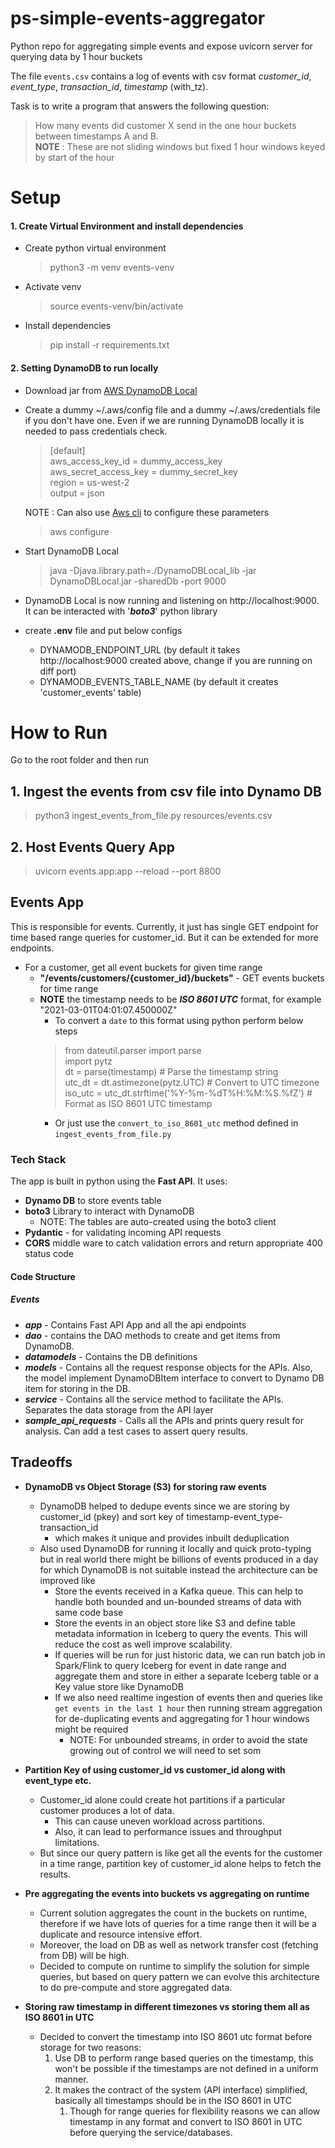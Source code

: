 # ps-simple-events-aggregator
Python repo for aggregating simple events and expose uvicorn server for querying data by 1 hour buckets

The file `events.csv` contains a log of events with csv format _customer_id_, _event_type_, _transaction_id_, _timestamp_ (with_tz).

Task is to write a program that answers the following question:

> How many events did customer X send in the one hour buckets between timestamps A and B. <br>
> **NOTE** : These are not sliding windows but fixed 1 hour windows keyed by start of the hour


# Setup
#### 1. Create Virtual Environment and install dependencies
- Create python virtual environment 
  > python3 -m venv events-venv
- Activate venv
  > source events-venv/bin/activate
- Install dependencies
  > pip install -r requirements.txt

#### 2. Setting DynamoDB to run locally
- Download jar from [AWS DynamoDB Local](https://docs.aws.amazon.com/amazondynamodb/latest/developerguide/DynamoDBLocal.DownloadingAndRunning.html)
- Create a dummy ~/.aws/config file and a dummy ~/.aws/credentials file if you don't have one. Even if we are running DynamoDB locally it is needed to pass 
credentials check.
  > [default] </br>
  > aws_access_key_id = dummy_access_key </br>
  > aws_secret_access_key = dummy_secret_key </br>
  > region = us-west-2 </br>
  > output = json 

  NOTE : Can also use [Aws cli](https://aws.amazon.com/cli/) to configure these parameters
  > aws configure
- Start DynamoDB Local <br>
  > java -Djava.library.path=./DynamoDBLocal_lib -jar DynamoDBLocal.jar -sharedDb -port 9000
- DynamoDB Local is now running and listening on http://localhost:9000. It can be interacted with '**_boto3_**' python library
- create **.env** file and put below configs
  - DYNAMODB_ENDPOINT_URL (by default it takes http://localhost:9000 created above, change if you are running on diff port)
  - DYNAMODB_EVENTS_TABLE_NAME (by default it creates 'customer_events' table)

# How to Run 
Go to the root folder and then run
## 1. Ingest the events from csv file into Dynamo DB
> python3 ingest_events_from_file.py resources/events.csv  <br>

## 2. Host Events Query App
> uvicorn events.app:app --reload --port 8800

## Events App </br>

This is responsible for events. Currently, it just has single GET endpoint for time based range queries for customer_id. But it can be extended for more endpoints.

- For a customer, get all event buckets for given time range
  -  **"/events/customers/{customer_id}/buckets"** - GET events buckets for time range
    - **NOTE** the timestamp needs to be **_ISO 8601 UTC_** format, for example "2021-03-01T04:01:07.450000Z"
      - To convert a ``date`` to this format using python perform below steps 
      > from dateutil.parser import parse <br>
       import pytz <br>
       dt = parse(timestamp) # Parse the timestamp string <br>
       utc_dt = dt.astimezone(pytz.UTC) # Convert to UTC timezone <br>
       iso_utc = utc_dt.strftime('%Y-%m-%dT%H:%M:%S.%fZ') # Format as ISO 8601 UTC timestamp
      - Or just use the ``convert_to_iso_8601_utc`` method defined in ``ingest_events_from_file.py``
  

### Tech Stack
The app  is built in python using the **Fast API**. It uses:
- **Dynamo DB** to store events table
- **boto3** Library to interact with DynamoDB
  - NOTE: The tables are auto-created using the boto3 client
- **Pydantic** - for validating incoming API requests
- **CORS** middle ware to catch validation errors and return appropriate 400 status code
#### **Code Structure**
##### Events
  - **_app_** - Contains Fast API App and all the api endpoints
  - **_dao_** - contains the DAO methods to create and get items from DynamoDB.
  - **_datamodels_** - Contains the DB definitions
  - **_models_** - Contains all the request response objects for the APIs. Also, the model implement DynamoDBItem 
interface to convert to Dynamo DB item for storing in the DB.
  - **_service_** - Contains all the service method to facilitate the APIs. Separates the data storage
from the API layer
- **_sample_api_requests_** - Calls all the APIs and prints query result for analysis. Can add a test cases to assert query results.

## Tradeoffs
- **DynamoDB vs Object Storage (S3) for storing raw events** 
  - DynamoDB helped to dedupe events since we are storing by customer_id (pkey) and sort key of timestamp-event_type-transaction_id
    - which makes it unique and provides inbuilt deduplication
  - Also used DynamoDB for running it locally and quick proto-typing but in real world there might be billions of events 
  produced in a day for which DynamoDB is not suitable instead the architecture can be improved like
    - Store the events received in a Kafka queue. This can help to handle both bounded and un-bounded streams of data with same code base
    - Store the events in an object store like S3 and define table metadata information in Iceberg to query the events.
    This will reduce the cost as well improve scalability.
    -  If queries will be run for just historic data, we can run batch job in Spark/Flink to query Iceberg for event in date range and aggregate them and store in either a separate Iceberg table or a Key value store like DynamoDB 
    - If we also need realtime ingestion of events then and queries like ``get events in the last 1 hour`` then running stream aggregation for de-duplicating events and aggregating for 1 hour windows might be required
      - NOTE: For unbounded streams, in order to avoid the state growing out of control we will need to set som  

- **Partition Key of using customer_id vs customer_id along with event_type etc.**
  - Customer_id alone could create hot partitions if a particular customer produces a lot of data. 
    - This can cause uneven workload across partitions. 
    - Also, it can lead to performance issues and throughput limitations.
  - But since our query pattern is like get all the events for the customer in a time range, partition key of customer_id alone helps to fetch the results.
  
- **Pre aggregating the events into buckets vs aggregating on runtime**
  - Current solution aggregates the count in the buckets on runtime, therefore if we have lots of queries for a time range then it will be a duplicate and resource intensive effort.
  - Moreover, the load on DB as well as network transfer cost (fetching from DB) will be high.
  - Decided to compute on runtime to simplify the solution for simple queries, but based on query pattern we can evolve this architecture to do pre-compute and store aggregated data.

- **Storing raw timestamp in different timezones vs storing them all as ISO 8601 in UTC**
  - Decided to convert the timestamp into ISO 8601 utc format before storage for two reasons:
    1. Use DB to perform range based queries on the timestamp, this won't be possible if the timestamps are not defined in a uniform manner.
    2. It makes the contract of the system (API interface) simplified, basically all timestamps should be in the ISO 8601 in UTC
       1. Though for range queries for flexibility reasons we can allow timestamp in any format and convert to ISO 8601 in UTC before querying the service/databases.
